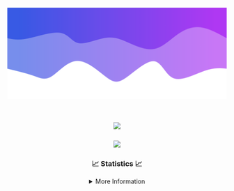 ![Header](./IMG_4001.png)
<div align="center">

<h1 align="center">
  <a href="https://git.io/typing-svg">
    <img src="https://readme-typing-svg.herokuapp.com/?lines=Welcome+to+my+profile!+👋;JavaScript+developer.;&center=true&size=25">
  </a>
</h1>

<p align="center">
  <img src="https://lanyard.cnrad.dev/api/624702585596805130" />
</p>

### 📈 Statistics 📈
<details>
    <summary>More Information</summary>
    <br/>

<!--START_SECTION:waka-->
![Code Time](http://img.shields.io/badge/Code%20Time-89%20hrs%201%20min-blue)

![Profile Views](http://img.shields.io/badge/Profile%20Views-0-blue)

**🐱 My GitHub Data** 

> 📦 2.1 kB Used in GitHub's Storage 
 > 
> 🏆 3 Contributions in the Year 2024
 > 
> 🚫 Not Opted to Hire
 > 
> 📜 5 Public Repositories 
 > 
> 🔑 1 Private Repositories 
 > 
**I'm an Early 🐤** 

```text
🌞 Morning                115 commits         ███░░░░░░░░░░░░░░░░░░░░░░   13.26 % 
🌆 Daytime                350 commits         ██████████░░░░░░░░░░░░░░░   40.37 % 
🌃 Evening                359 commits         ██████████░░░░░░░░░░░░░░░   41.41 % 
🌙 Night                  43 commits          █░░░░░░░░░░░░░░░░░░░░░░░░   04.96 % 
```
📅 **I'm Most Productive on Wednesday** 

```text
Monday                   103 commits         ███░░░░░░░░░░░░░░░░░░░░░░   11.88 % 
Tuesday                  127 commits         ████░░░░░░░░░░░░░░░░░░░░░   14.65 % 
Wednesday                162 commits         █████░░░░░░░░░░░░░░░░░░░░   18.69 % 
Thursday                 146 commits         ████░░░░░░░░░░░░░░░░░░░░░   16.84 % 
Friday                   123 commits         ████░░░░░░░░░░░░░░░░░░░░░   14.19 % 
Saturday                 82 commits          ██░░░░░░░░░░░░░░░░░░░░░░░   09.46 % 
Sunday                   124 commits         ████░░░░░░░░░░░░░░░░░░░░░   14.30 % 
```


📊 **This Week I Spent My Time On** 

```text
🕑︎ Time Zone: America/New_York

💬 Programming Languages: 
Java                     19 hrs 24 mins      ██████████████████████░░░   88.16 % 
Kotlin                   1 hr 40 mins        ██░░░░░░░░░░░░░░░░░░░░░░░   07.64 % 
XML                      28 mins             █░░░░░░░░░░░░░░░░░░░░░░░░   02.14 % 
YAML                     16 mins             ░░░░░░░░░░░░░░░░░░░░░░░░░   01.22 % 
GitIgnore file           5 mins              ░░░░░░░░░░░░░░░░░░░░░░░░░   00.44 % 

🔥 Editors: 
IntelliJ                 22 hrs              █████████████████████████   100.00 % 

🐱‍💻 Projects: 
Mercury                  9 hrs 33 mins       ███████████░░░░░░░░░░░░░░   43.39 % 
HCTeams                  4 hrs 21 mins       █████░░░░░░░░░░░░░░░░░░░░   19.83 % 
Sodium                   3 hrs 31 mins       ████░░░░░░░░░░░░░░░░░░░░░   16.01 % 
SacredRIPOrganizationNEW 3 hrs 24 mins       ████░░░░░░░░░░░░░░░░░░░░░   15.49 % 
Unknown Project          16 mins             ░░░░░░░░░░░░░░░░░░░░░░░░░   01.27 % 

💻 Operating System: 
Windows                  22 hrs              █████████████████████████   100.00 % 
```

**I Mostly Code in Java** 

```text
Java                     21 repos            ██████████████████████░░░   87.50 % 
JavaScript               2 repos             ██░░░░░░░░░░░░░░░░░░░░░░░   08.33 % 
C++                      1 repo              █░░░░░░░░░░░░░░░░░░░░░░░░   04.17 % 
```



**Timeline**

![Lines of Code chart](https://raw.githubusercontent.com/DevDipin/DevDipin/main/assets/bar_graph.png)


 Last Updated on 18/02/2024 13:09:53 UTC
<!--END_SECTION:waka-->

![Footer](./IMG_4002.png)